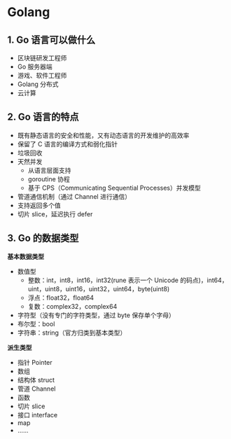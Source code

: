# Golang

## 1. Go 语言可以做什么

- 区块链研发工程师
- Go 服务器端
- 游戏、软件工程师
- Golang 分布式
- 云计算

## 2. Go 语言的特点

- 既有静态语言的安全和性能，又有动态语言的开发维护的高效率
- 保留了 C 语言的编译方式和弱化指针
- 垃圾回收
- 天然并发
    - 从语言层面支持
    - goroutine 协程
    - 基于 CPS（Communicating Sequential Processes）并发模型
- 管道通信机制（通过 Channel 进行通信）
- 支持返回多个值
- 切片 slice，延迟执行 defer

## 3. Go 的数据类型

__基本数据类型__ 

- 数值型
    - 整数：int，int8，int16，int32(rune 表示一个 Unicode 的码点)，int64，uint，uint8，uint16，uint32，uint64，byte(uint8)
    - 浮点：float32，float64
    - 复数：complex32，complex64
- 字符型（没有专门的字符类型，通过 byte 保存单个字母）
- 布尔型：bool
- 字符串：string（官方归类到基本类型）

__派生类型__ 

- 指针 Pointer
- 数组
- 结构体 struct
- 管道 Channel
- 函数
- 切片 slice
- 接口 interface
- map
- ......


